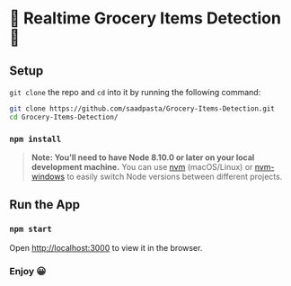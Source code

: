 # 🎉 Realtime Grocery Items Detection 📸

## Setup
`git clone` the repo and `cd` into it by running the following command:

```bash
git clone https://github.com/saadpasta/Grocery-Items-Detection.git
cd Grocery-Items-Detection/
```

### `npm install`

> **Note: You’ll need to have Node 8.10.0 or later on your local development machine.** You can use [nvm](https://github.com/creationix/nvm#installation) (macOS/Linux) or [nvm-windows](https://github.com/coreybutler/nvm-windows#node-version-manager-nvm-for-windows) to easily switch Node versions between different projects.


## Run the App
### `npm start`

Open [http://localhost:3000](http://localhost:3000) to view it in the browser.

### Enjoy 😀 


